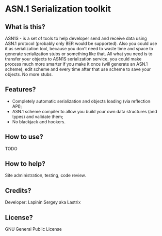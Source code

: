 ASN.1 Serialization toolkit
============================
What is this?
-------------
ASN1S - is a set of tools to help developer send and receive data using ASN.1 protocol (probably only BER would be supported). Also you could use it as serialization tool, because you don't need to waste time and space to generate serialization stubs or something like that. All what you need is to transfer your objects to ASN1S serialization service, you could make process much more smarter if you make it once (will generate an ASN.1 scheme), edit scheme and every time after that use scheme to save your objects. No more stubs.

Features?
---------
* Completely automatic serialization and objects loading (via reflection API);
* ASN.1 scheme compiler to allow you build your own data structures (and types) and validate them;
* No blackjack and hookers.

How to use?
-----------
TODO

How to help?
------------
Site administration, testing, code review.

Credits?
--------
Developer: Lapinin Sergey aka Lastrix

License?
--------
GNU General Public License